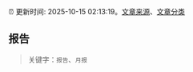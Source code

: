 :alarm_clock: 更新时间: 2025-10-15 02:13:19。[文章来源](/README.md)、[文章分类](/TAGS.md)

## 报告


> 关键字：`报告`、`月报`




